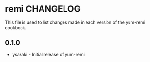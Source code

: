 remi CHANGELOG
==============

This file is used to list changes made in each version of the yum-remi cookbook.

0.1.0
-----
- ysasaki - Initial release of yum-remi
